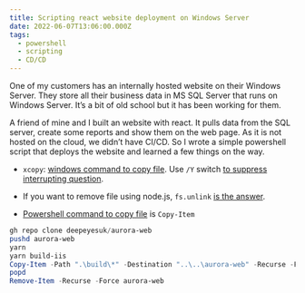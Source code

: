 ```yaml
---
title: Scripting react website deployment on Windows Server
date: 2022-06-07T13:06:00.000Z
tags:
  - powershell
  - scripting
  - CD/CD
---
```


One of my customers has an internally hosted website on their Windows Server. They store all their business data in MS SQL Server that runs on Windows Server. It’s a bit of old school but it has been working for them. 

A friend of mine and I built an website with react. It pulls data from the SQL server, create some reports and show them on the web page. As it is not hosted on the cloud, we didn’t have CI/CD. So I wrote a simple powershell script that deploys the website and learned a few things on the way.

- `xcopy`: [windows command to copy file](https://serverfault.com/questions/4639/what-is-the-windows-command-line-command-to-copy-files). Use `/Y` switch [to suppress interrupting question](https://stackoverflow.com/questions/11264231/is-there-any-way-to-force-copy-copy-without-overwrite-prompt-using-windows). 

- If you want to remove file using node.js, `fs.unlink` [is the answer](https://nodejs.org/api/fs.html#fs_fs_unlink_path_callback). 

- [Powershell command to copy file](https://docs.microsoft.com/en-us/powershell/module/microsoft.powershell.management/copy-item?view=powershell-7.2) is `Copy-Item`

```powershell
gh repo clone deepeyesuk/aurora-web
pushd aurora-web
yarn
yarn build-iis
Copy-Item -Path ".\build\*" -Destination "..\..\aurora-web" -Recurse -Force
popd
Remove-Item -Recurse -Force aurora-web
```

